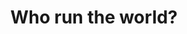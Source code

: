 ---
pid: CH513
title: Who run the world?
location_transcription: City Hall
zipcode: '20036'
outside_phl: 'Washington DC '
neighborhood: 
age: '27'
age_range: 20-29
instagram: 
image_file_name: CH_513.jpg
proposal_transcription: Statues of diverse women, ranging in shape, size, race, recreating
  famous statues/sculptures of men through history.
topic: Inclusivity,Women
topic_summary: 0, 0
type: Sculpture Statue
keywords_other: 
credit: 
image_labels: 
twitter: 
facebook: 
permalink: "/monuments/ch513/"
layout: item-page
---